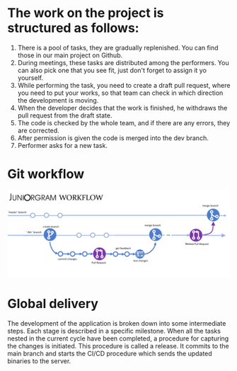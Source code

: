 # The work on the project is structured as follows:
1. There is a pool of tasks, they are gradually replenished. You can find those in our main project on Github.
2. During meetings, these tasks are distributed among the performers. You can also pick one that you see fit, just don't forget to assign it yo yourself.
3. While performing the task, you need to create a draft pull request, where you need to put your works, so that team can check in which direction the development is moving.
4. When the developer decides that the work is finished, he withdraws the pull request from the draft state.
5. The code is checked by the whole team, and if there are any errors, they are corrected.
6. After permission is given the code is merged into the dev branch.
7. Performer asks for a new task.

# Git workflow
![WorkflowImage](./images/workflow.png "Workflow")

# Global delivery
The development of the application is broken down into some intermediate steps. Each stage is described in a specific milestone. When all the tasks nested in the current cycle have been completed, a procedure for capturing the changes is initiated. This procedure is called a release. 
It commits to the main branch and starts the CI/CD procedure which sends the updated binaries to the server.
